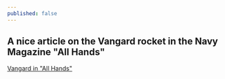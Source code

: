 ```yaml
---
published: false
---
```


## A nice article on the Vangard rocket in the Navy Magazine "All Hands"

[Vangard in "All Hands"](http://www.navy.mil/ah_online/archpdf/ah195712.pdf)
